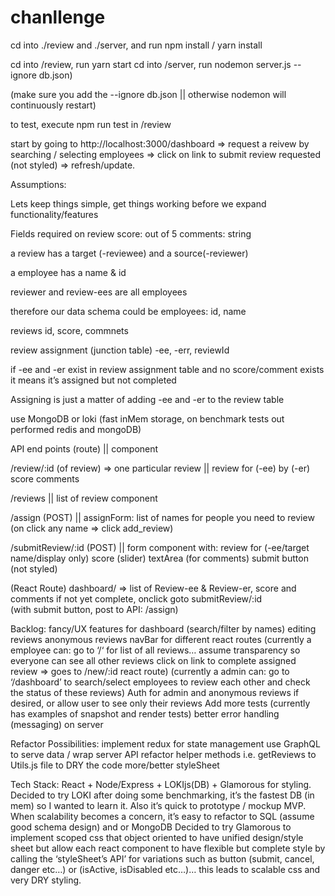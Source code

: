 # chanllenge

cd into ./review and ./server, and run npm install / yarn install

cd into /review, run yarn start
cd into /server, run nodemon server.js --ignore db.json)  

(make sure you add the --ignore db.json || otherwise nodemon will continuously restart)

to test, execute npm run test in /review


start by going to http://localhost:3000/dashboard => request a reivew by searching / selecting employees => click on link to submit review requested (not styled) => refresh/update. 


Assumptions:

Lets keep things simple, get things working before we expand functionality/features

Fields required on review
score: out of 5
comments: string

a review has a target (-reviewee) and a source(-reviewer)

a employee has a name & id

reviewer and review-ees are all employees

therefore our data schema could be 
employees: id, name

reviews
id, score, commnets

review assignment (junction table)
-ee, -err, reviewId

if -ee and -er exist in review assignment table and no score/comment exists it means it’s assigned but not completed

Assigning is just a matter of adding -ee and -er to the review table 

use MongoDB or loki (fast inMem storage, on benchmark tests out performed redis and mongoDB)



API end points (route) || component 

/review/:id (of review) => one particular review
||
review for (-ee) by (-er)
score
comments

/reviews || list of review component

/assign (POST) || assignForm: list of names for people you need to review (on click any name => click add_review)

/submitReview/:id (POST) 
|| form component with:
review for (-ee/target name/display only)
score (slider)
textArea (for comments)
submit button
(not styled)

(React Route) dashboard/ => list of Review-ee & Review-er, score and comments
if not yet complete, onclick goto submitReview/:id  
(with submit button, post to API: /assign)


Backlog: 
fancy/UX features for dashboard (search/filter by names)
editing reviews
anonymous reviews
navBar for different react routes
(currently a employee can:
go to ‘/‘ for list of all reviews… assume transparency so everyone can see all other reviews
click on link to complete assigned review => goes to /new/:id react route)
(currently a admin can:
go to ‘/dashboard’ to search/select employees to review each other and check the status of these reviews)
Auth for admin and anonymous reviews if desired, or allow user to see only their reviews
Add more tests (currently has examples of snapshot and render tests)
better error handling (messaging) on server

Refactor Possibilities:
implement redux for state management
use GraphQL to serve data / wrap server API
refactor helper methods i.e. getReviews to Utils.js file to DRY the code
more/better styleSheet


Tech Stack:
React + Node/Express + LOKIjs(DB) + Glamorous for styling.
Decided to try LOKI after doing some benchmarking, it’s the fastest DB (in mem) so I wanted to learn it. Also it’s quick to prototype / mockup MVP. When scalability becomes a concern, it’s easy to refactor to SQL (assume good schema design) and or MongoDB
Decided to try Glamorous to implement scoped css that object oriented to have unified design/style sheet but allow each react component to have flexible but complete style by calling the ‘styleSheet’s API’ for variations such as button (submit, cancel, danger etc…) or (isActive, isDisabled etc…)… this leads to scalable css and very DRY styling.

